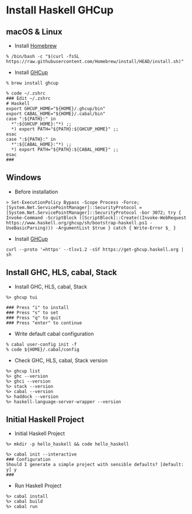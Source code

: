 # Install Haskell GHCup

## macOS & Linux

- Install [Homebrew](https://brew.sh/)

```shell
% /bin/bash -c "$(curl -fsSL https://raw.githubusercontent.com/Homebrew/install/HEAD/install.sh)"
```

- Install [GHCup](https://www.haskell.org/ghcup/)

```shell
% brew install ghcup

% code ~/.zshrc
### Edit ~/.zshrc
# Haskell
export GHCUP_HOME="${HOME}/.ghcup/bin"
export CABAL_HOME="${HOME}/.cabal/bin"
case ":${PATH}:" in
  *":${GHCUP_HOME}:"*) ;;
  *) export PATH="${PATH}:${GHCUP_HOME}" ;;
esac
case ":${PATH}:" in
  *":${CABAL_HOME}:"*) ;;
  *) export PATH="${PATH}:${CABAL_HOME}" ;;
esac
###
```

## Windows

- Before installation

```shell
> Set-ExecutionPolicy Bypass -Scope Process -Force;[System.Net.ServicePointManager]::SecurityProtocol = [System.Net.ServicePointManager]::SecurityProtocol -bor 3072; try { Invoke-Command -ScriptBlock ([ScriptBlock]::Create((Invoke-WebRequest https://www.haskell.org/ghcup/sh/bootstrap-haskell.ps1 -UseBasicParsing))) -ArgumentList $true } catch { Write-Error $_ }
```

- Install [GHCup](https://www.haskell.org/ghcup/)

```shell
curl --proto '=https' --tlsv1.2 -sSf https://get-ghcup.haskell.org | sh
```

## Install GHC, HLS, cabal, Stack

- Install GHC, HLS, cabal, Stack

```shell
%> ghcup tui

### Press "i" to install
### Press "s" to set
### Press "q" to quit
### Press "enter" to continue
```

- Write default cabal configuration

```shell
% cabal user-config init -f
% code ${HOME}/.cabal/config
```

- Check GHC, HLS, cabal, Stack version

```shell
%> ghcup list
%> ghc --version
%> ghci --version
%> stack --version
%> cabal --version
%> haddock --version
%> haskell-language-server-wrapper --version
```

## Initial Haskell Project

- Initial Haskell Project

```shell
%> mkdir -p hello_haskell && code hello_haskell

%> cabal init --interactive
### Configuration
Should I generate a simple project with sensible defaults? [default: y] y
###
```

- Run Haskell Project

```shell
%> cabal install
%> cabal build
%> cabal run
```
